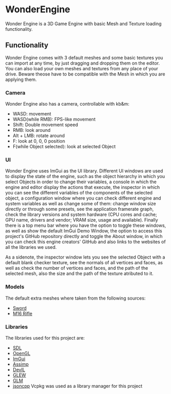 # WonderEngine
Wonder Engine is a 3D Game Engine with basic Mesh and Texture loading functionality.
## Functionality
Wonder Engine comes with 3 default meshes and some basic textures you can import at any time, by just dragging and dropping them on the editor.
You can also load your own meshes and textures from any place of your drive. Beware theose have to be compatible with the Mesh in which you are applying them.
### Camera
Wonder Engine also has a camera, controllable with kb&m:
- WASD: movement
- WASD(while RMB): FPS-like movement
- Shift: Double movement speed
- RMB: look around
- Alt + LMB: rotate around
- F: look at 0, 0, 0 position
- F(while Object selected): look at selected Object
### UI
Wonder Engine uses ImGui as the UI library.
Different UI windows are used to display the state of the engine, such as the object hierarchy in which you select Objects in order to change their variables,
a console in which the engine and editor display the actions that execute, the inspector in which you can see the different variables of the components of the
selected object, a configuration window where you can check different engine and system variables as well as change some of them: change window size directly or
through some presets, see the application framerate graph, check the library versions and system hardware (CPU cores and cache; GPU name, drivers and vendor;
VRAM size, usage and available). Finally there is a top menu bar where you have the option to toggle these windows, as well as show the default ImGui Demo Window,
the option to access this project's GitHub repository directly and toggle the About window, in which you can check this engine creators' GitHub and also links to
the websites of all the libraries we used.

As a sidenote, the inspector window lets you see the selected Object with a default blank checker texture, see the normals of all vertices and faces, as well as
check the number of vertices and faces, and the path of the selected mesh, also the size and the path of the texture atributed to it.
### Models
The default extra meshes where taken from the following sources:
- [Sword](https://free3d.com/3d-model/sting-sword-128810.html "Sting Sword")
- [M16 Rifle](https://sketchfab.com/3d-models/m16-assault-rifle-339d0f7b21024387853dd926a5d51b50 "M16 Assault Rifle")
### Libraries
The libraries used for this project are:
- [SDL](https://wiki.libsdl.org/)
- [OpenGL](https://www.opengl.org/)
- [ImGui](https://imgui-test.readthedocs.io/)
- [Assimp](https://assimp-docs.readthedocs.io/)
- [DevIL](https://openil.sourceforge.net/)
- [GLEW](https://glew.sourceforge.net/)
- [GLM](https://glm.g-truc.net/0.9.5/index.html)
- [jsoncpp](https://open-source-parsers.github.io/jsoncpp-docs/doxygen/index.html)
Vcpkg was used as a library manager for this project
